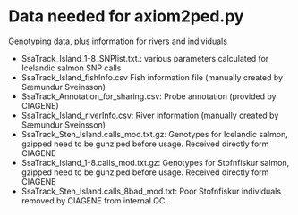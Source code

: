 <h1>Data needed for axiom2ped.py</h1>

Genotyping data, plus information for rivers and individuals

* SsaTrack_Island_1-8_SNPlist.txt.: various parameters calculated for Icelandic salmon SNP calls
* SsaTrack_Island_fishInfo.csv Fish information file (manually created by Sæmundur Sveinsson)
* SsaTrack_Annotation_for_sharing.csv: Probe annotation (provided by CIAGENE)
* SsaTrack_Island_riverInfo.csv: River information (manually created by Sæmundur Sveinsson)
* SsaTrack_Sten_Island.calls_mod.txt.gz: Genotypes for Icelandic salmon, gzipped need to be gunziped before usage. Received directly form CIAGENE
* SsaTrack_Island_1-8.calls_mod.txt.gz: Genotypes for Stofnfiskur salmon, gzipped need to be gunziped before usage. Received directly form CIAGENE
* SsaTrack_Sten_Island.calls_8bad_mod.txt: Poor Stofnfiskur individuals removed by CIAGENE from internal QC.
